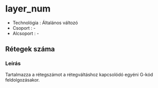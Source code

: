 # layer\_num

* Technológia : Általános változó
* Csoport :  -
* Alcsoport : -

## Rétegek száma

### Leírás

Tartalmazza a rétegszámot a rétegváltáshoz kapcsolódó egyéni G-kód feldolgozásakor.

